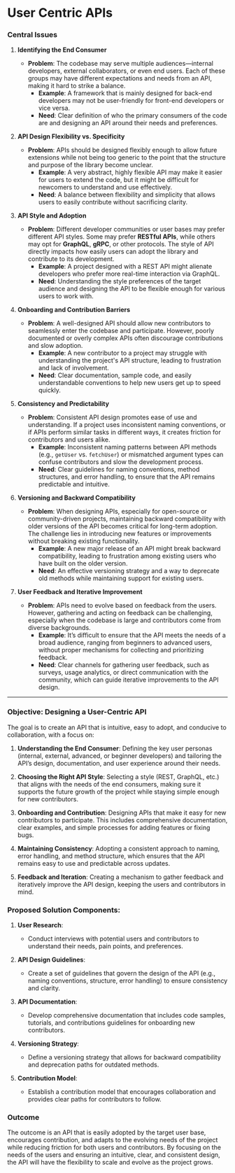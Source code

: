 # User Centric APIs
### Central Issues

1. **Identifying the End Consumer**
   - **Problem**: The codebase may serve multiple audiences—internal developers, external collaborators, or even end users. Each of these groups may have different expectations and needs from an API, making it hard to strike a balance.
     - **Example**: A framework that is mainly designed for back-end developers may not be user-friendly for front-end developers or vice versa. 
     - **Need**: Clear definition of who the primary consumers of the code are and designing an API around their needs and preferences.
   
2. **API Design Flexibility vs. Specificity**
   - **Problem**: APIs should be designed flexibly enough to allow future extensions while not being too generic to the point that the structure and purpose of the library become unclear.
     - **Example**: A very abstract, highly flexible API may make it easier for users to extend the code, but it might be difficult for newcomers to understand and use effectively.
     - **Need**: A balance between flexibility and simplicity that allows users to easily contribute without sacrificing clarity.

3. **API Style and Adoption**
   - **Problem**: Different developer communities or user bases may prefer different API styles. Some may prefer **RESTful APIs**, while others may opt for **GraphQL**, **gRPC**, or other protocols. The style of API directly impacts how easily users can adopt the library and contribute to its development.
     - **Example**: A project designed with a REST API might alienate developers who prefer more real-time interaction via GraphQL.
     - **Need**: Understanding the style preferences of the target audience and designing the API to be flexible enough for various users to work with.

4. **Onboarding and Contribution Barriers**
   - **Problem**: A well-designed API should allow new contributors to seamlessly enter the codebase and participate. However, poorly documented or overly complex APIs often discourage contributions and slow adoption.
     - **Example**: A new contributor to a project may struggle with understanding the project's API structure, leading to frustration and lack of involvement.
     - **Need**: Clear documentation, sample code, and easily understandable conventions to help new users get up to speed quickly.

5. **Consistency and Predictability**
   - **Problem**: Consistent API design promotes ease of use and understanding. If a project uses inconsistent naming conventions, or if APIs perform similar tasks in different ways, it creates friction for contributors and users alike.
     - **Example**: Inconsistent naming patterns between API methods (e.g., `getUser` vs. `fetchUser`) or mismatched argument types can confuse contributors and slow the development process.
     - **Need**: Clear guidelines for naming conventions, method structures, and error handling, to ensure that the API remains predictable and intuitive.

6. **Versioning and Backward Compatibility**
   - **Problem**: When designing APIs, especially for open-source or community-driven projects, maintaining backward compatibility with older versions of the API becomes critical for long-term adoption. The challenge lies in introducing new features or improvements without breaking existing functionality.
     - **Example**: A new major release of an API might break backward compatibility, leading to frustration among existing users who have built on the older version.
     - **Need**: An effective versioning strategy and a way to deprecate old methods while maintaining support for existing users.

7. **User Feedback and Iterative Improvement**
   - **Problem**: APIs need to evolve based on feedback from the users. However, gathering and acting on feedback can be challenging, especially when the codebase is large and contributors come from diverse backgrounds.
     - **Example**: It’s difficult to ensure that the API meets the needs of a broad audience, ranging from beginners to advanced users, without proper mechanisms for collecting and prioritizing feedback.
     - **Need**: Clear channels for gathering user feedback, such as surveys, usage analytics, or direct communication with the community, which can guide iterative improvements to the API design.

---

### Objective: Designing a User-Centric API

The goal is to create an API that is intuitive, easy to adopt, and conducive to collaboration, with a focus on:

1. **Understanding the End Consumer**: Defining the key user personas (internal, external, advanced, or beginner developers) and tailoring the API’s design, documentation, and user experience around their needs.
  
2. **Choosing the Right API Style**: Selecting a style (REST, GraphQL, etc.) that aligns with the needs of the end consumers, making sure it supports the future growth of the project while staying simple enough for new contributors.

3. **Onboarding and Contribution**: Designing APIs that make it easy for new contributors to participate. This includes comprehensive documentation, clear examples, and simple processes for adding features or fixing bugs.

4. **Maintaining Consistency**: Adopting a consistent approach to naming, error handling, and method structure, which ensures that the API remains easy to use and predictable across updates.

5. **Feedback and Iteration**: Creating a mechanism to gather feedback and iteratively improve the API design, keeping the users and contributors in mind.

### Proposed Solution Components:

1. **User Research**:
   - Conduct interviews with potential users and contributors to understand their needs, pain points, and preferences.

2. **API Design Guidelines**:
   - Create a set of guidelines that govern the design of the API (e.g., naming conventions, structure, error handling) to ensure consistency and clarity.

3. **API Documentation**:
   - Develop comprehensive documentation that includes code samples, tutorials, and contributions guidelines for onboarding new contributors.

4. **Versioning Strategy**:
   - Define a versioning strategy that allows for backward compatibility and deprecation paths for outdated methods.

5. **Contribution Model**:
   - Establish a contribution model that encourages collaboration and provides clear paths for contributors to follow.

### Outcome
The outcome is an API that is easily adopted by the target user base, encourages contribution, and adapts to the evolving needs of the project while reducing friction for both users and contributors. By focusing on the needs of the users and ensuring an intuitive, clear, and consistent design, the API will have the flexibility to scale and evolve as the project grows.

